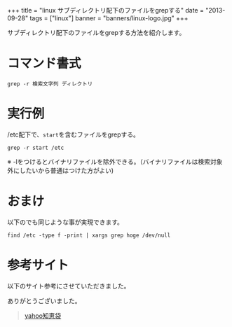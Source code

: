 +++
title = "linux サブディレクトリ配下のファイルをgrepする"
date = "2013-09-28"
tags = ["linux"]
banner = "banners/linux-logo.jpg"
+++

サブディレクトリ配下のファイルをgrepする方法を紹介します。

# コマンド書式

```
grep -r 検索文字列 ディレクトリ
```

<!--more-->

# 実行例
/etc配下で、`start`を含むファイルをgrepする。

```
grep -r start /etc
```

※ -lをつけるとバイナリファイルを除外できる。（バイナリファイルは検索対象外にしたいから普通はつけた方がよい)

# おまけ
以下のでも同じような事が実現できます。

```
find /etc -type f -print | xargs grep hoge /dev/null
```

# 参考サイト
以下のサイト参考にさせていただきました。

ありがとうございました。

> [yahoo知恵袋](http://detail.chiebukuro.yahoo.co.jp/qa/question_detail/q1315866533)
